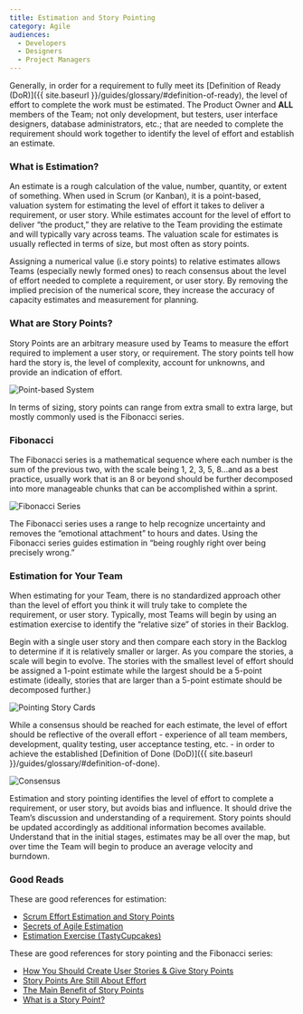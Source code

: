 ```yaml
---
title: Estimation and Story Pointing
category: Agile
audiences:
  - Developers
  - Designers
  - Project Managers
---
```


Generally, in order for a requirement to fully meet its [Definition of Ready (DoR)]({{ site.baseurl }}/guides/glossary/#definition-of-ready), the level of effort to complete the work must be estimated. The Product Owner and **ALL** members of the Team; not only development, but testers, user interface designers, database administrators, etc.; that are needed to complete the requirement should work together to identify the level of effort and establish an estimate.

### What is Estimation?
An estimate is a rough calculation of the value, number, quantity, or extent of something. When used in Scrum (or Kanban), it is a point-based, valuation system for estimating the level of effort it takes to deliver a requirement, or user story. While estimates account for the level of effort to deliver “the product,” they are relative to the Team providing the estimate and will typically vary across teams. The valuation scale for estimates is usually reflected in terms of size, but most often as story points.

Assigning a numerical value (i.e story points) to relative estimates allows Teams (especially newly formed ones) to reach consensus about the level of effort needed to complete a requirement, or user story. By removing the implied precision of the numerical score, they increase the accuracy of capacity estimates and measurement for planning.

### What are Story Points?
Story Points are an arbitrary measure used by Teams to measure the effort required to implement a user story, or requirement. The story points tell how hard the story is, the level of complexity, account for unknowns, and provide an indication of effort.

<img src="{{ site.baseurl }}/assets/img/guides/maxresdefault_ed.png"
  alt="Point-based System"
  class="guide-image guide-image-half">

In terms of sizing, story points can range from extra small to extra large, but mostly commonly used is the Fibonacci series.

### Fibonacci
The Fibonacci series is a mathematical sequence where each number is the sum of the previous two, with the scale being 1, 2, 3, 5, 8…and as a best practice, usually work that is an 8 or beyond should be further decomposed into more manageable chunks that can be accomplished within a sprint.

<img src="{{ site.baseurl }}/assets/img/guides/Fibonacci_Sequence_1.jpg"
  alt="Fibonacci Series"
  class="guide-image guide-image-half">

The Fibonacci series uses a range to help recognize uncertainty and removes the “emotional attachment” to hours and dates. Using the Fibonacci series guides estimation in “being roughly right over being precisely wrong.”

### Estimation for Your Team
When estimating for your Team, there is no standardized approach other than the level of effort you think it will truly take to complete the requirement, or user story. Typically, most Teams will begin by using an estimation exercise to identify the “relative size” of stories in their Backlog. 

Begin with a single user story and then compare each story in the Backlog to determine if it is relatively smaller or larger. As you compare the stories, a scale will begin to evolve. The stories with the smallest level of effort should be assigned a 1-point estimate while the largest should be a 5-point estimate (ideally, stories that are larger than a 5-point estimate should be decomposed further.) 

<img src="{{ site.baseurl }}/assets/img/guides/Klimov_FIGURE.png"
  alt="Pointing Story Cards"
  class="guide-image guide-image-half">

While a consensus should be reached for each estimate, the level of effort should be reflective of the overall effort - experience of all team members, development, quality testing, user acceptance testing, etc. - in order to achieve the established [Definition of Done (DoD)]({{ site.baseurl }}/guides/glossary/#definition-of-done).

<img src="{{ site.baseurl }}/assets/img/guides/communities_consensus.png"
  alt="Consensus"
  class="guide-image">

Estimation and story pointing identifies the level of effort to complete a requirement, or user story, but avoids bias and influence. It should drive the Team’s discussion and understanding of a requirement. Story points should be updated accordingly as additional information becomes available. Understand that in the initial stages, estimates may be all over the map, but over time the Team will begin to produce an average velocity and burndown.

### Good Reads
These are good references for estimation:
* [Scrum Effort Estimation and Story Points](http://scrummethodology.com/scrum-effort-estimation-and-story-points/)
* [Secrets of Agile Estimation](https://www.atlassian.com/agile/estimation)
* [Estimation Exercise (TastyCupcakes)](http://tastycupcakes.org/tag/estimation/)

These are good references for story pointing and the Fibonacci series:
* [How You Should Create User Stories & Give Story Points](https://hackernoon.com/following-agile-this-is-how-you-should-create-user-stories-and-give-story-points-bdffba0cfe5a#.1qcc949on)
* [Story Points Are Still About Effort](https://www.mountaingoatsoftware.com/blog/story-points-are-still-about-effort)
* [The Main Benefit of Story Points](https://www.mountaingoatsoftware.com/blog/the-main-benefit-of-story-points)
* [What is a Story Point?](https://agilefaq.wordpress.com/2007/11/13/what-is-a-story-point/)
